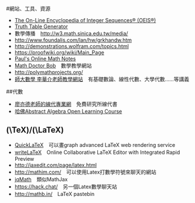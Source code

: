 #網站、工具、資源

* [The On-Line Encyclopedia of Integer Sequences® (OEIS®)](http://oeis.org/)
* [Truth Table Generator](http://mrieppel.net/prog/truthtable.html)
* 數學傳播　<http://w3.math.sinica.edu.tw/media/>
* <http://www.foundalis.com/lan/hw/grkhandw.htm>
* <http://demonstrations.wolfram.com/topics.html>
* <https://proofwiki.org/wiki/Main_Page>
* [Paul's Online Math Notes](http://tutorial.math.lamar.edu/)
* [Math Doctor Bob](http://www.mathdoctorbob.org/default.html)　數學教學網站
* <http://polymathprojects.org/>
* [師大數學 李華介老師教學網站](http://math.ntnu.edu.tw/~li/)　有基礎數論、線性代數、大學代數……等講義


##代數
* [廖亦德老師的線代專業網](http://mail.im.tku.edu.tw/~idliaw/)　免費研究所線代書
* [哈佛Abstract Algebra Open Learning Course](http://www.extension.harvard.edu/open-learning-initiative/abstract-algebra)


## \(\TeX\)/\(\LaTeX\)
* [QuickLaTeX](http://www.quicklatex.com/)　可以畫graph advanced LaTeX web rendering service
* [writeLaTeX](https://www.writelatex.com/)　Online Collaborative LaTeX Editor with Integrated Rapid Preview
* http://jaxedit.com/page/latex.html
* <http://mathim.com/>　可以使用Latex打數學符號來聊天的網站
* [jqMath](http://mathscribe.com/author/jqmath.html)　類似MathJax
* <https://hack.chat/>　另一個Latex數學聊天站
* <http://mathb.in/>　LaTeX pastebin